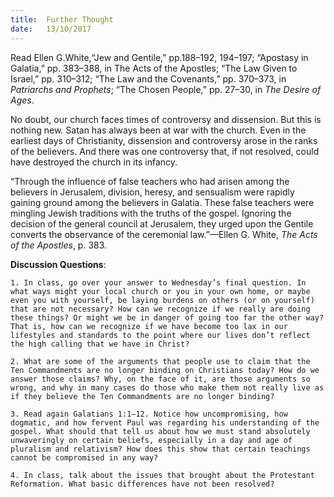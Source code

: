 ```yaml
---
title:  Further Thought
date:   13/10/2017
---
```


Read Ellen G.White,“Jew and Gentile,” pp.188–192, 194–197; “Apostasy in Galatia,” pp. 383–388, in The Acts of the Apostles; “The Law Given to Israel,” pp. 310–312; “The Law and the Covenants,” pp. 370–373, in *Patriarchs and Prophets*; “The Chosen People,” pp. 27–30, in *The Desire of Ages*.

No doubt, our church faces times of controversy and dissension. But this is nothing new. Satan has always been at war with the church. Even in the earliest days of Christianity, dissension and controversy arose in the ranks of the believers. And there was one controversy that, if not resolved, could have destroyed the church in its infancy.

“Through the influence of false teachers who had arisen among the believers in Jerusalem, division, heresy, and sensualism were rapidly gaining ground among the believers in Galatia. These false teachers were mingling Jewish traditions with the truths of the gospel. Ignoring the decision of the general council at Jerusalem, they urged upon the Gentile converts the observance of the ceremonial law.”—Ellen G. White, *The Acts of the Apostles*, p. 383.

**Discussion Questions**:

`1. In class, go over your answer to Wednesday’s final question. In what ways might your local church or you in your own home, or maybe even you with yourself, be laying burdens on others (or on yourself) that are not necessary? How can we recognize if we really are doing these things? Or might we be in danger of going too far the other way? That is, how can we recognize if we have become too lax in our lifestyles and standards to the point where our lives don’t reflect the high calling that we have in Christ?`

`2. What are some of the arguments that people use to claim that the Ten Commandments are no longer binding on Christians today? How do we answer those claims? Why, on the face of it, are those arguments so wrong, and why in many cases do those who make them not really live as if they believe the Ten Commandments are no longer binding?`

`3. Read again Galatians 1:1–12. Notice how uncompromising, how dogmatic, and how fervent Paul was regarding his understanding of the gospel. What should that tell us about how we must stand absolutely unwaveringly on certain beliefs, especially in a day and age of pluralism and relativism? How does this show that certain teachings cannot be compromised in any way?`

`4. In class, talk about the issues that brought about the Protestant Reformation. What basic differences have not been resolved?`
